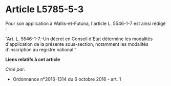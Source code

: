 # Article L5785-5-3

Pour son application à Wallis-et-Futuna, l'article L. 5546-1-7 est ainsi rédigé : 

“Art. L. 5546-1-7.-Un décret en Conseil d'Etat détermine les modalités d'application de la présente sous-section, notamment
les modalités d'inscription au registre national.”

**Liens relatifs à cet article**

_Créé par_:

  - Ordonnance n°2016-1314 du 6 octobre 2016 - art. 1
